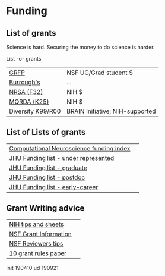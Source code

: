 Funding
=======

List of grants
---------

Science is hard. Securing the money to do science is harder. 


List -o- grants

|||
|-|-|
| [GRFP]() | NSF UG/Grad student $ |
| [Burrough's](http://www.bwfund.org/programs/interfaces/career_awards_background.html) | ... |
| [NRSA (F32)](http://grants1.nih.gov/grants/guide/pa-files/PA-07-107.html) | NIH $ |
| [MQRDA (K25)](http://grants.nih.gov/grants/guide/pa-files/PA-06-087.html) | NIH $ |
| Diversity K99/R00 | BRAIN Initiative; NIH-supported |



List of Lists of grants
---------
|||
|-|-|
| [Computational Neuroscience funding index](http://home.earthlink.net/~perlewitz/funding.html) | |
| [JHU Funding list - under represented ](https://research.jhu.edu/rdt/funding-opportunities/underrepresented/) | |
| [JHU Funding list - graduate ](https://research.jhu.edu/rdt/funding-opportunities/graduate/) | |
| [JHU Funding list - postdoc ](https://research.jhu.edu/rdt/funding-opportunities/postdoctoral/) | |
| [JHU Funding list - early-career ](https://research.jhu.edu/rdt/funding-opportunities/early-career/) | |



Grant Writing advice
---------

|||
|-|-|
| [NIH tips and sheets](https://grants.nih.gov/grants/grant_tips.htm) | |
| [NSF Grant Information](https://www.nsf.gov/pubs/policydocs/pappg18_1/index.jsp ) | |
| [NSF Reviewers tips](https://tipsforreviewers.nsf.gov/) | |
| [10 grant rules paper](https://www.semanticscholar.org/paper/Ten-simple-rules-for-writing-a-career-development-Botham-Arribere/65ee56cbe121e1d51bf031ffa58d8614970f39ea) | |


init 190410
ud   190921